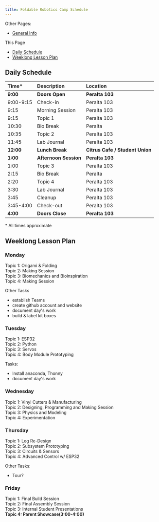 ```yaml
---
title: Foldable Robotics Camp Schedule
---
```


Other Pages:

* [General Info](/foldable-robotics-info/)

This Page

* [Daily Schedule](#daily-schedule)
* [Weeklong Lesson Plan](#weeklong-lesson-plan)

## Daily Schedule

| Time*     | Description           | Location                        |
|:----------|:----------------------|:--------------------------------|
| **9:00**  | **Doors Open**        | **Peralta 103**                 |
| 9:00-9:15 | Check-in              | Peralta 103                     |
| 9:15      | Morning Session       | Peralta 103                     |
| 9:15      | Topic 1               | Peralta 103                     |
| 10:30     | Bio Break             | Peralta                         |
| 10:35     | Topic 2               | Peralta 103                     |
| 11:45     | Lab Journal           | Peralta 103                     |
| **12:00** | **Lunch Break**       | **Citrus Cafe / Student Union** |
| **1:00**  | **Afternoon Session** | **Peralta 103**                 |
| 1:00      | Topic 3               | Peralta 103                     |
| 2:15      | Bio Break             | Peralta                         |
| 2:20      | Topic 4               | Peralta 103                     |
| 3:30      | Lab Journal           | Peralta 103                     |
| 3:45      | Cleanup               | Peralta 103                     |
| 3:45-4:00 | Check-out             | Peralta 103                     |
| **4:00**  | **Doors Close**       | **Peralta 103**                 |

\* All times approximate

## Weeklong Lesson Plan

### Monday

Topic 1: Origami & Folding  
Topic 2: Making Session  
Topic 3: Biomechanics and Bioinspiration  
Topic 4: Making Session

Other Tasks

* establish Teams
* create github account and website
* document day's work
* build & label kit boxes

### Tuesday

Topic 1:  ESP32  
Topic 2:  Python  
Topic 3:  Servos  
Topic 4:  Body Module Prototyping  

Tasks:

* Install anaconda, Thonny
* document day's work


### Wednesday

Topic 1:  Vinyl Cutters & Manufacturing  
Topic 2:  Designing, Programming and Making Session  
Topic 3:  Physics and Modeling  
Topic 4:  Experimentation

### Thursday

Topic 1:  Leg Re-Design  
Topic 2:  Subsystem Prototyping  
Topic 3:  Circuits & Sensors   
Topic 4:  Advanced Control w/ ESP32

Other Tasks:

* Tour?

### Friday

Topic 1:  Final Build Session  
Topic 2:  Final Assembly Session  
Topic 3:  Internal Student Presentations  
**Topic 4:  Parent Showcase(3:00-4:00)**
